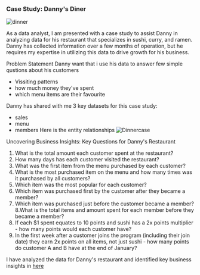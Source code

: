 ### Case Study: Danny's Diner

![dinner](https://user-images.githubusercontent.com/51711008/234267396-149cf1a7-102c-47f6-9e51-c38801a97051.png)

As a data analyst, I am presented with a case study to assist Danny in analyzing data for his restaurant that specializes in sushi, curry, and ramen. Danny has collected information over a few months of operation, but he requires my expertise in utilizing this data to drive growth for his business.

Problem Statement
Danny want that i use his data to answer few simple qustions about his customers 
* Vissiting patterns
* how much money they've spent 
* which menu items are their favourite 
 
Danny has shared with me  3 key datasets for this case study:
* sales
* menu
* members
Here is the entity relationships 
![Dinnercase](https://user-images.githubusercontent.com/51711008/234266320-2be31ee4-9838-46d8-8b57-1f956c3a514b.png)

Uncovering Business Insights: Key Questions for Danny's Restaurant
1. What is the total amount each customer spent at the restaurant?
2. How many days has each customer visited the restaurant?
3. What was the first item from the menu purchased by each customer?
4. What is the most purchased item on the menu and how many times was it purchased by all customers?
5. Which item was the most popular for each customer?
6. Which item was purchased first by the customer after they became a member?
7. Which item was purchased just before the customer became a member?
8.What is the total items and amount spent for each member before they became a member?
9. If each $1 spent equates to 10 points and sushi has a 2x points multiplier - how many points would each customer have?
10. In the first week after a customer joins the program (including their join date) they earn 2x points on all items, not just sushi - how many points do customer A and B have at the end of January?

I have analyzed the data for Danny's restaurant and identified key business insights in [here](url)
